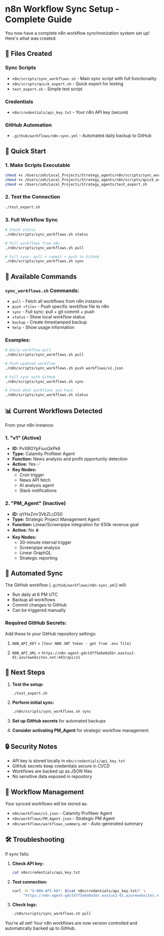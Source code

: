 # n8n Workflow Sync Setup - Complete Guide

You now have a complete n8n workflow synchronization system set up! Here's what was created:

## 📁 Files Created

### Sync Scripts
- `n8n/scripts/sync_workflows.sh` - Main sync script with full functionality
- `n8n/scripts/quick_export.sh` - Quick export for testing
- `test_export.sh` - Simple test script

### Credentials
- `n8n/credentials/api_key.txt` - Your n8n API key (secure)

### GitHub Automation
- `.github/workflows/n8n-sync.yml` - Automated daily backup to GitHub

## 🚀 Quick Start

### 1. Make Scripts Executable
```bash
chmod +x /Users/zeh/Local_Projects/Strategy_agents/n8n/scripts/sync_workflows.sh
chmod +x /Users/zeh/Local_Projects/Strategy_agents/n8n/scripts/quick_export.sh
chmod +x /Users/zeh/Local_Projects/Strategy_agents/test_export.sh
```

### 2. Test the Connection
```bash
./test_export.sh
```

### 3. Full Workflow Sync
```bash
# Check status
./n8n/scripts/sync_workflows.sh status

# Pull workflows from n8n
./n8n/scripts/sync_workflows.sh pull

# Full sync: pull + commit + push to GitHub
./n8n/scripts/sync_workflows.sh sync
```

## 🔧 Available Commands

### `sync_workflows.sh` Commands:
- `pull` - Fetch all workflows from n8n instance
- `push <file>` - Push specific workflow file to n8n
- `sync` - Full sync: pull + git commit + push
- `status` - Show local workflow status
- `backup` - Create timestamped backup
- `help` - Show usage information

### Examples:
```bash
# Daily workflow pull
./n8n/scripts/sync_workflows.sh pull

# Push updated workflow
./n8n/scripts/sync_workflows.sh push workflows/v1.json

# Full sync with GitHub
./n8n/scripts/sync_workflows.sh sync

# Check what workflows you have
./n8n/scripts/sync_workflows.sh status
```

## 📊 Current Workflows Detected

From your n8n instance:

### 1. "v1" (Active)
- **ID:** PvXBGYpFiuuGkPk6
- **Type:** Calamity Profiteer Agent
- **Function:** News analysis and profit opportunity detection
- **Active:** Yes ✅
- **Key Nodes:** 
  - Cron trigger
  - News API fetch
  - AI analysis agent
  - Slack notifications

### 2. "PM_Agent" (Inactive)
- **ID:** qYHxZmr3VbZLcDS0  
- **Type:** Strategic Project Management Agent
- **Function:** Linear/Screenpipe integration for €50k revenue goal
- **Active:** No ⏸️
- **Key Nodes:**
  - 30-minute interval trigger
  - Screenpipe analysis
  - Linear GraphQL
  - Strategic reporting

## 🔄 Automated Sync

The GitHub workflow (`.github/workflows/n8n-sync.yml`) will:
- Run daily at 6 PM UTC
- Backup all workflows
- Commit changes to GitHub
- Can be triggered manually

### Required GitHub Secrets:
Add these to your GitHub repository settings:

1. `N8N_API_KEY` = `[Your N8N JWT Token - get from .env file]`

2. `N8N_API_URL` = `https://n8n-agent-gdctd7f5e6e0a5br.eastus2-01.azurewebsites.net:443/api/v1`

## 🎯 Next Steps

1. **Test the setup:**
   ```bash
   ./test_export.sh
   ```

2. **Perform initial sync:**
   ```bash
   ./n8n/scripts/sync_workflows.sh sync
   ```

3. **Set up GitHub secrets** for automated backups

4. **Consider activating PM_Agent** for strategic workflow management

## 🔒 Security Notes

- API key is stored locally in `n8n/credentials/api_key.txt`
- GitHub secrets keep credentials secure in CI/CD
- Workflows are backed up as JSON files
- No sensitive data exposed in repository

## 📝 Workflow Management

Your synced workflows will be stored as:
- `n8n/workflows/v1.json` - Calamity Profiteer Agent
- `n8n/workflows/PM_Agent.json` - Strategic PM Agent
- `n8n/workflows/workflows_summary.md` - Auto-generated summary

## 🛠️ Troubleshooting

If sync fails:

1. **Check API key:**
   ```bash
   cat n8n/credentials/api_key.txt
   ```

2. **Test connection:**
   ```bash
   curl -H "X-N8N-API-KEY: $(cat n8n/credentials/api_key.txt)" \
        "https://n8n-agent-gdctd7f5e6e0a5br.eastus2-01.azurewebsites.net:443/api/v1/workflows"
   ```

3. **Check logs:**
   ```bash
   ./n8n/scripts/sync_workflows.sh pull
   ```

You're all set! Your n8n workflows are now version controlled and automatically backed up to GitHub.
